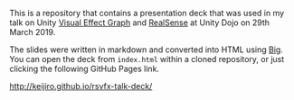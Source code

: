 This is a repository that contains a presentation deck that was used in my talk
on Unity [Visual Effect Graph] and [RealSense] at Unity Dojo on 29th March 2019.

The slides were written in markdown and converted into HTML using [Big]. You
can open the deck from `index.html` within a cloned repository, or just
clicking the following GitHub Pages link.

http://keijiro.github.io/rsvfx-talk-deck/

[Visual Effect Graph]: https://unity.com/visual-effect-graph
[RealSense]: https://www.intelrealsense.com/
[Big]: https://github.com/tmcw/big
